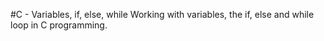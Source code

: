 #C - Variables, if, else, while
Working with variables, the if, else and while loop in C programming.
